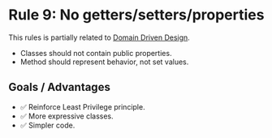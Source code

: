# Rule 9: No getters/setters/properties

This rules is partially related to [Domain Driven Design](https://github.com/dddinphp).

- Classes should not contain public properties.
- Method should represent behavior, not set values.

## Goals / Advantages

- :white_check_mark: Reinforce Least Privilege principle.
- :white_check_mark: More expressive classes.
- :white_check_mark: Simpler code.
